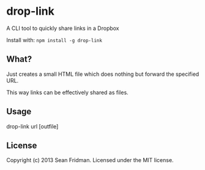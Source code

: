 # drop-link
A CLI tool to quickly share links in a Dropbox

Install with: `npm install -g drop-link`

## What?
Just creates a small HTML file which does nothing but forward the specified URL.

This way links can be effectively shared as files.

## Usage
drop-link url [outfile]

## License
Copyright (c) 2013 Sean Fridman. Licensed under the MIT license.
